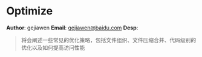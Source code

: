 Optimize
=====

**Author**: gejiawen
**Email**: gejiawen@baidu.com
**Desp**:
> 将会阐述一些常见的优化策略，包括文件组织、文件压缩合并、代码级别的优化以及如何提高访问性能